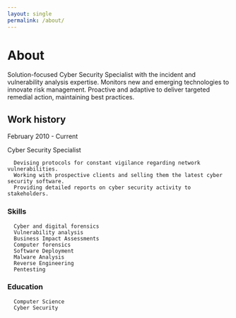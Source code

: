 ```yaml
---
layout: single
permalink: /about/
---
```

# About
Solution-focused Cyber Security Specialist with the incident and vulnerability analysis expertise. Monitors new and emerging technologies to innovate risk management. Proactive and adaptive to deliver targeted remedial action, maintaining best practices. 

## Work history

February 2010 - Current

Cyber Security Specialist

      Devising protocols for constant vigilance regarding network vulnerabilities.
      Working with prospective clients and selling them the latest cyber security software.
      Providing detailed reports on cyber security activity to stakeholders.

### Skills

      Cyber and digital forensics
      Vulnerability analysis
      Business Impact Assessments
      Computer forensics
      Software Deployment
      Malware Analysis
      Reverse Engineering
      Pentesting

### Education

      Computer Science
      Cyber Security